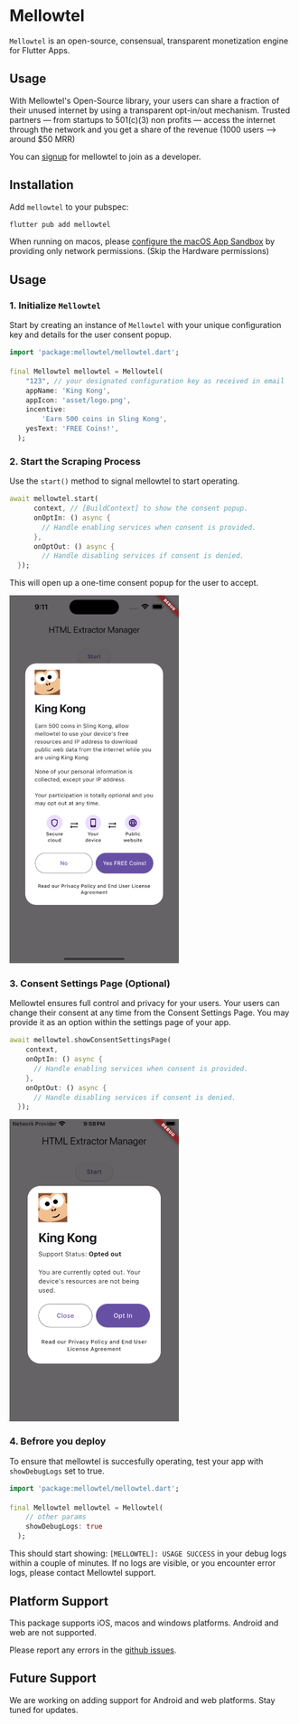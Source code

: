 # Mellowtel

`Mellowtel` is an open-source, consensual, transparent monetization engine for Flutter Apps.

## Usage

With Mellowtel's Open-Source library, your users can share a fraction of their unused internet by using a transparent opt-in/out mechanism. Trusted partners — from startups to 501(c)(3) non profits — access the internet through the network and you get a share of the revenue (1000 users —> around $50 MRR)

You can [signup](https://www.mellowtel.dev/flutter/) for mellowtel to join as a developer.

## Installation

Add `mellowtel` to your pubspec:

```bash
flutter pub add mellowtel
```

When running on macos, please [configure the macOS App Sandbox](https://inappwebview.dev/docs/intro#setup-macos) by providing only network permissions. (Skip the Hardware permissions)

## Usage

### 1. Initialize `Mellowtel`

Start by creating an instance of `Mellowtel` with your unique configuration key and details for the user consent popup. 

```dart
import 'package:mellowtel/mellowtel.dart';

final Mellowtel mellowtel = Mellowtel(
    "123", // your designated configuration key as received in email
    appName: 'King Kong',
    appIcon: 'asset/logo.png',
    incentive:
        'Earn 500 coins in Sling Kong',
    yesText: 'FREE Coins!',
  );
```

### 2. Start the Scraping Process

Use the `start()` method to signal mellowtel to start operating.

```dart
await mellowtel.start(
      context, // [BuildContext] to show the consent popup.
      onOptIn: () async {
        // Handle enabling services when consent is provided.
      }, 
      onOptOut: () async {
        // Handle disabling services if consent is denied.
  });
```

This will open up a one-time consent popup for the user to accept.

<img src = 'assets/consent-popup.png' width = 300px></img>

### 3. Consent Settings Page (Optional)

Mellowtel ensures full control and privacy for your users. Your users can change their consent at any time from the Consent Settings Page. You may provide it as an option within the settings page of your app.

```dart
await mellowtel.showConsentSettingsPage(
    context,
    onOptIn: () async {
      // Handle enabling services when consent is provided.
    }, 
    onOptOut: () async {
      // Handle disabling services if consent is denied.
  });
```

<img src = 'assets/settings-popup.png' width = 300px></img>


### 4. Befrore you deploy 

To ensure that mellowtel is succesfully operating, test your app with `showDebugLogs` set to true.


```dart
import 'package:mellowtel/mellowtel.dart';

final Mellowtel mellowtel = Mellowtel(
    // other params
    showDebugLogs: true
  );
```

This should start showing: `[MELLOWTEL]: USAGE SUCCESS` in your debug logs within a couple of minutes. If no logs are visible, or you encounter error logs, please contact Mellowtel support.

## Platform Support

This package supports iOS, macos and windows platforms. Android and web are not supported.

Please report any errors in the [github issues](https://github.com/mellowtel-inc/mellowtel-flutter/issues).

## Future Support

We are working on adding support for Android and web platforms. Stay tuned for updates.